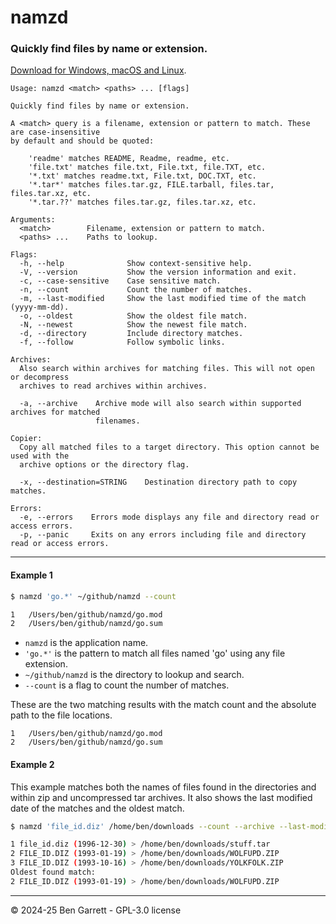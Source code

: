 # namzd

### Quickly find files by name or extension.

[Download for Windows, macOS and Linux](https://github.com/bengarrett/namzd/releases).

```
Usage: namzd <match> <paths> ... [flags]

Quickly find files by name or extension.

A <match> query is a filename, extension or pattern to match. These are case-insensitive
by default and should be quoted:

    'readme' matches README, Readme, readme, etc.
    'file.txt' matches file.txt, File.txt, file.TXT, etc.
    '*.txt' matches readme.txt, File.txt, DOC.TXT, etc.
    '*.tar*' matches files.tar.gz, FILE.tarball, files.tar, files.tar.xz, etc.
    '*.tar.??' matches files.tar.gz, files.tar.xz, etc.

Arguments:
  <match>        Filename, extension or pattern to match.
  <paths> ...    Paths to lookup.

Flags:
  -h, --help              Show context-sensitive help.
  -V, --version           Show the version information and exit.
  -c, --case-sensitive    Case sensitive match.
  -n, --count             Count the number of matches.
  -m, --last-modified     Show the last modified time of the match (yyyy-mm-dd).
  -o, --oldest            Show the oldest file match.
  -N, --newest            Show the newest file match.
  -d, --directory         Include directory matches.
  -f, --follow            Follow symbolic links.

Archives:
  Also search within archives for matching files. This will not open or decompress
  archives to read archives within archives.

  -a, --archive    Archive mode will also search within supported archives for matched
                   filenames.

Copier:
  Copy all matched files to a target directory. This option cannot be used with the
  archive options or the directory flag.

  -x, --destination=STRING    Destination directory path to copy matches.

Errors:
  -e, --errors    Errors mode displays any file and directory read or access errors.
  -p, --panic     Exits on any errors including file and directory read or access errors.
```

---

#### Example 1

```sh
$ namzd 'go.*' ~/github/namzd --count

1	/Users/ben/github/namzd/go.mod
2	/Users/ben/github/namzd/go.sum
```

- `namzd` is the application name.
- `'go.*'` is the pattern to match all files named 'go' using any file extension.
- `~/github/namzd` is the directory to lookup and search.
- `--count` is a flag to count the number of matches.

These are the two matching results with the match count and the absolute path to the file locations.

```
1	/Users/ben/github/namzd/go.mod
2	/Users/ben/github/namzd/go.sum
```

#### Example 2

This example matches both the names of files found in the directories and within zip and uncompressed tar archives.
It also shows the last modified date of the matches and the oldest match.

```sh
$ namzd 'file_id.diz' /home/ben/downloads --count --archive --last-modified --oldest

1 file_id.diz (1996-12-30) > /home/ben/downloads/stuff.tar
2 FILE_ID.DIZ (1993-01-19) > /home/ben/downloads/WOLFUPD.ZIP
3 FILE_ID.DIZ (1993-10-16) > /home/ben/downloads/YOLKFOLK.ZIP
Oldest found match:
2 FILE_ID.DIZ (1993-01-19) > /home/ben/downloads/WOLFUPD.ZIP
```

---

© 2024-25 Ben Garrett - GPL-3.0 license

